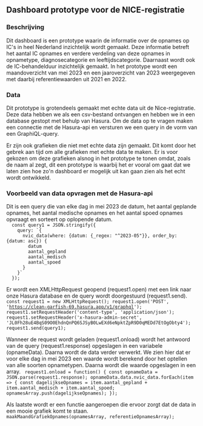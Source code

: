 <h2>Dashboard prototype voor de NICE-registratie</h2>
<h3>Beschrijving</h3>
<p>Dit dashboard is een prototype waarin de informatie over de opnames op IC's in heel Nederland inzichtelijk wordt gemaakt. 
Deze informatie betreft het aantal IC opnames en verdere verdeling van deze opnames in opnametype, diagnosecategorie en leeftijdscategorie. Daarnaast wordt ook de IC-behandelduur inzichtelijk gemaakt.
In het prototype wordt een maandoverzicht van mei 2023 en een jaaroverzicht van 2023 weergegeven met daarbij referentiewaarden uit 2021 en 2022. </p>

<h3>Data</h3>
<p>Dit prototype is grotendeels gemaakt met echte data uit de Nice-registratie. Deze data hebben we als een csv-bestand ontvangen en hebben we in een database gestopt met behulp van Hasura. Om de data op te vragen maken een connectie met de Hasura-api en versturen we een query in de vorm van een GraphiQL-query. </p>
<p>Er zijn ook grafieken die niet met echte data zijn gemaakt. Dit komt door het gebrek aan tijd om alle grafieken met echte data te maken. Er is voor gekozen om deze grafieken alsnog in het prototype te tonen omdat, zoals de naam al zegt, dit een prototype is waarbij het er vooral om gaat dat we laten zien hoe zo'n dashboard er mogelijk uit kan gaan zien als het echt wordt ontwikkeld. </p>

<h3>Voorbeeld van data opvragen met de Hasura-api</h3>
Dit is een query die van elke dag in mei 2023 de datum, het aantal geplande opnames, het aantal medische opnames en het aantal spoed opnames opvraagt en sorteert op oplopende datum.
<code>
  const query1 = JSON.stringify({
    query: `{
      nvic_data(where: {datum: {_regex: "^2023-05"}}, order_by: {datum: asc}) {
        datum
        aantal_gepland
        aantal_medisch
        aantal_spoed
      }
    }`
  });
</code>

Er wordt een XMLHttpRequest geopend (request1.open) met een link naar onze Hasura database en de query wordt doorgestuurd (request1.send).
<code>
  const request1 = new XMLHttpRequest();
  request1.open('POST', 'https://clean-garfish-69.hasura.app/v1/graphql');
  request1.setRequestHeader('content-type', 'application/json');
  request1.setRequestHeader('x-hasura-admin-secret', 'JL0Fh28uE4BqS09O0EhdnQnPQ6SJSyB0LwEXd6eNpktZpR9D0qMEDd7EtOgObty4');
  request1.send(query1);
</code>

Wanneer de request wordt geladen (request1.onload) wordt het antwoord van de query (request1.response) opgeslagen in een variabele (opnameData). Daarna wordt de data verder verwerkt. We zien hier dat er voor elke dag in mei 2023 een waarde wordt berekend door het optellen van alle soorten opnametypen. Daarna wordt die waarde opgeslagen in een array.
<code>
  request1.onload = function() {
  const opnameData = JSON.parse(request1.response);
  opnameData.data.nvic_data.forEach(item => {
    const dagelijkseOpnames = item.aantal_gepland + item.aantal_medisch + item.aantal_spoed;
    opnamesArray.push(dagelijkseOpnames);
  });
</code>

Als laatste wordt er een functie aangeroepen die ervoor zorgt dat de data in een mooie grafiek komt te staan.
<code>
  maakMaandGrafiekOpnames(opnamesArray, referentieOpnamesArray);
</code>
